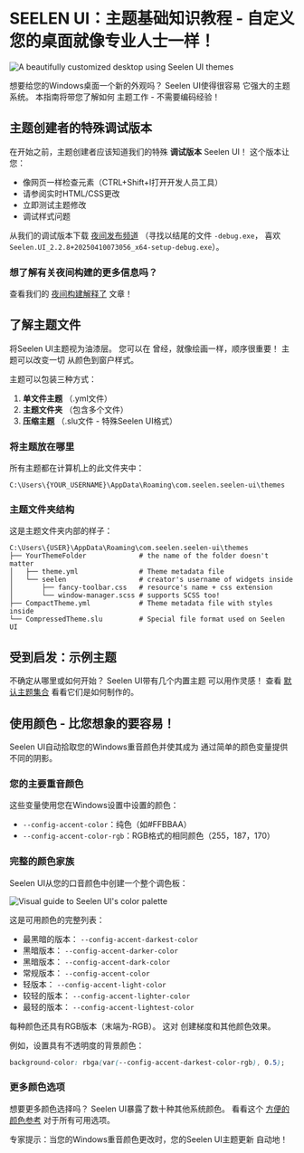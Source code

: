 # SEELEN UI：主题基础知识教程 - 自定义您的桌面就像专业人士一样！

![A beautifully customized desktop using Seelen UI themes](https://raw.githubusercontent.com/Seelen-Inc/sl-blogs/refs/heads/master/blog/seelen-ui-theme-tutorial/image.png)

想要给您的Windows桌面一个新的外观吗？ Seelen UI使得很容易
 它强大的主题系统。 本指南将带您了解如何
 主题工作 - 不需要编码经验！

## 主题创建者的特殊调试版本

在开始之前，主题创建者应该知道我们的特殊 **调试版本**
Seelen UI！ 这个版本让您：

* 像网页一样检查元素（CTRL+Shift+I打开开发人员工具）
* 请参阅实时HTML/CSS更改
* 立即测试主题修改
* 调试样式问题

从我们的调试版本下载
[夜间发布频道](https://seelen.io/apps/seelen-ui/releases/nightly)
（寻找以结尾的文件 `-debug.exe`， 喜欢
`Seelen.UI_2.2.8+20250410073056_x64-setup-debug.exe`）。

### 想了解有关夜间构建的更多信息吗？

查看我们的
[夜间构建解释了](https://seelen.io/blog/seelen-ui-nightly) 文章！

## 了解主题文件

将Seelen UI主题视为油漆层。 您可以在
 曾经，就像绘画一样，顺序很重要！ 主题可以改变一切
 从颜色到窗户样式。

主题可以包装三种方式：

1. **单文件主题** （.yml文件）
2. **主题文件夹** （包含多个文件）
3. **压缩主题** （.slu文件 - 特殊Seelen UI格式）

### 将主题放在哪里

所有主题都在计算机上的此文件夹中：

```text
C:\Users\{YOUR_USERNAME}\AppData\Roaming\com.seelen.seelen-ui\themes
```

### 主题文件夹结构

这是主题文件夹内部的样子：

```text
C:\Users\{USER}\AppData\Roaming\com.seelen.seelen-ui\themes
├── YourThemeFolder             # the name of the folder doesn't matter
│   ├── theme.yml               # Theme metadata file
│   └── seelen                  # creator's username of widgets inside
│       ├── fancy-toolbar.css   # resource's name + css extension
│       └── window-manager.scss # supports SCSS too!
├── CompactTheme.yml            # Theme metadata file with styles inside
└── CompressedTheme.slu         # Special file format used on Seelen UI
```

## 受到启发：示例主题

不确定从哪里或如何开始？ Seelen UI带有几个内置主题
 可以用作灵感！ 查看
[默认主题集合](https://github.com/eythaann/Seelen-UI/tree/master/static/themes)
看看它们是如何制作的。

## 使用颜色 - 比您想象的要容易！

Seelen UI自动拾取您的Windows重音颜色并使其成为
 通过简单的颜色变量提供不同的阴影。

### 您的主要重音颜色

这些变量使用您在Windows设置中设置的颜色：

* `--config-accent-color`：纯色（如#FFBBAA）
* `--config-accent-color-rgb`：RGB格式的相同颜色（255，187，170）

### 完整的颜色家族

Seelen UI从您的口音颜色中创建一个整个调色板：

![Visual guide to Seelen UI's color palette](https://raw.githubusercontent.com/Seelen-Inc/sl-blogs/refs/heads/master/blog/seelen-ui-theme-tutorial/colors.png)

这是可用颜色的完整列表：

* 最黑暗的版本： `--config-accent-darkest-color`
* 黑暗版本： `--config-accent-darker-color`
* 黑暗版本： `--config-accent-dark-color`
* 常规版本： `--config-accent-color`
* 轻版本： `--config-accent-light-color`
* 较轻的版本： `--config-accent-lighter-color`
* 最轻的版本： `--config-accent-lightest-color`

每种颜色还具有RGB版本（末端为-RGB）。 这对
 创建梯度和其他颜色效果。

例如，设置具有不透明度的背景颜色：

```css
background-color: rbga(var(--config-accent-darkest-color-rgb), 0.5);
```

### 更多颜色选项

想要更多颜色选择吗？ Seelen UI暴露了数十种其他系统颜色。
 看看这个
[方便的颜色参考](https://gist.github.com/eythaann/cd9a3cda0206ce23a17f5ea00ec2ba06)
对于所有可用选项。

专家提示：当您的Windows重音颜色更改时，您的Seelen UI主题更新
 自动地！
